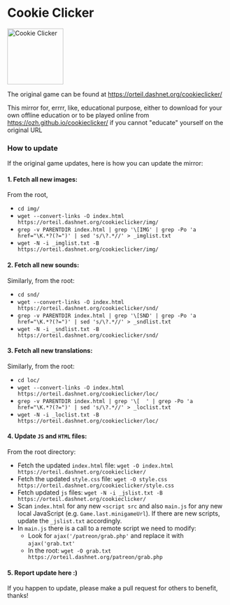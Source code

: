 # Cookie Clicker

<img src="img/perfectCookie.png" width="128" alt="Cookie Clicker">

The original game can be found at https://orteil.dashnet.org/cookieclicker/

This mirror for, errrr, like, educational purpose, either to download for your own offline education or to be played online from https://ozh.github.io/cookieclicker/ if you cannot "educate" yourself on the original URL

### How to update

If the original game updates, here is how you can update the mirror:

#### 1. Fetch all new images:

From the root,

* `cd img/`
* `wget --convert-links -O index.html https://orteil.dashnet.org/cookieclicker/img/`
* `grep -v PARENTDIR index.html | grep '\[IMG' | grep -Po 'a href="\K.*?(?=")' | sed 's/\?.*//' > _imglist.txt`
* `wget -N -i _imglist.txt -B https://orteil.dashnet.org/cookieclicker/img/`

#### 2. Fetch all new sounds:

Similarly, from the root:

* `cd snd/`
* `wget --convert-links -O index.html https://orteil.dashnet.org/cookieclicker/snd/`
* `grep -v PARENTDIR index.html | grep '\[SND' | grep -Po 'a href="\K.*?(?=")' | sed 's/\?.*//' > _sndlist.txt`
* `wget -N -i _sndlist.txt -B https://orteil.dashnet.org/cookieclicker/snd/`

#### 3. Fetch all new translations:

Similarly, from the root:

* `cd loc/`
* `wget --convert-links -O index.html https://orteil.dashnet.org/cookieclicker/loc/`
* `grep -v PARENTDIR index.html | grep '\[  ' | grep -Po 'a href="\K.*?(?=")' | sed 's/\?.*//' > _loclist.txt`
* `wget -N -i _loclist.txt -B https://orteil.dashnet.org/cookieclicker/loc/`

#### 4. Update `JS` and `HTML` files:

From the root directory:

* Fetch the updated `index.html` file: `wget -O index.html https://orteil.dashnet.org/cookieclicker/` 
* Fetch the updated `style.css` file: `wget -O style.css https://orteil.dashnet.org/cookieclicker/style.css`
* Fetch updated `js` files: `wget -N -i _jslist.txt -B https://orteil.dashnet.org/cookieclicker/`
* Scan `index.html` for any new `<script src` and also `main.js` for any new local JavaScript (e.g. `Game.last.minigameUrl`). If there are new scripts, update the `_jslist.txt` accordingly.
* In `main.js` there is a call to a remote script we need to modify:
  * Look for `ajax('/patreon/grab.php'` and replace it with `ajax('grab.txt'`
  * In the root: `wget -O grab.txt https://orteil.dashnet.org/patreon/grab.php`

#### 5. Report update here :)

If you happen to update, please make a pull request for others to benefit, thanks!
